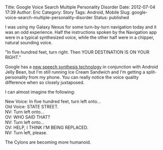 Title: Google Voice Search Multiple Personality Disorder 
Date: 2012-07-04 17:39
Author: Eric
Category: Story
Tags: Android, Mobile
Slug: google-voice-search-multiple-personality-disorder
Status: published

I was using my Galaxy Nexus for some turn-by-turn navigation today and
it was an odd experience. Half the instructions spoken by the Navigation
app were in a typical synthesized voice, while the other half were in a
chipper, natural sounding voice.

<!--more-->

"In five hundred feet, turn right. Then YOUR DESTINATION IS ON YOUR
RIGHT."

Google has a [new speech synthesis
technology](http://www.wired.com/gadgetlab/2012/07/google-android-hugo-barra-interview/all/)
in conjunction with Android Jelly Bean, but I'm still running Ice Cream
Sandwich and I'm getting a split-personality from my phone. You can
really notice the voice quality difference when so closely juxtaposed.

I can almost imagine the following:

New Voice: In five hundred feet, turn left onto...\
Old Voice: STATE STREET.\
NV: Turn left onto...\
OV: WHO SAID THAT?\
NV: Turn left onto...\
OV: HELP, I THINK I'M BEING REPLACED.\
NV: Turn left, please.

The Cylons are becoming more humanoid.
